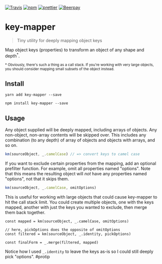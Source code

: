 [![Travis](https://img.shields.io/travis/therealklanni/key-mapper.svg)](https://travis-ci.org/therealklanni/key-mapper)
[![npm](https://img.shields.io/npm/v/key-mapper.svg)](https://www.npmjs.com/package/key-mapper)
[![prettier](https://img.shields.io/badge/style-prettier-ff69b4.svg)](https://github.com/prettier/prettier)
[![Beerpay](https://img.shields.io/beerpay/hashdog/scrapfy-chrome-extension.svg)](https://beerpay.io/therealklanni/key-mapper)


# key-mapper

> Tiny utility for deeply mapping object keys

Map object keys (properties) to transform an object of any shape and depth<sup>*</sup>.

<sub>* Obviously, there's such a thing as a call stack. If you're working with very large
objects, you should consider mapping small subsets of the object instead.</sub>

## Install

```
yarn add key-mapper --save
```

```
npm install key-mapper --save
```

## Usage

Any object supplied will be deeply mapped, including arrays of objects. Any non-object, non-array
contents will be skipped over. This includes any combination (to any depth) of array of objects and objects with arrays, and so on.

```js
km(sourceObject, _.camelCase) // => convert keys to camel case
```

If you want to exclude certain properties from the mapping, add an optional prefilter function.
For example, omit all properties named "options". Note that this means the resulting object will
_not_ have any properties named "options", not that it skips them.

```js
km(sourceObject, _.camelCase, omitOptions)
```

This is useful for working with large objects that could cause key-mapper to hit the call stack
limit. You could create multiple objects, one with the keys mapped, another with just the keys you
wanted to exclude, then merge them back together.

```
const mapped = km(sourceObject, _.camelCase, omitOptions)

// here, pickOptions does the opposite of omitOptions
const filtered = km(sourceObject, _.identity, pickOptions)

const finalForm = _.merge(filtered, mapped)
```

Notice how I used `_.identity` to leave the keys as-is so I could still deeply pick "options". #protip
